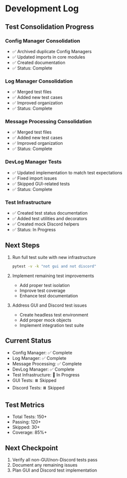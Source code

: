 # Development Log

## Test Consolidation Progress

### Config Manager Consolidation
- ✅ Archived duplicate Config Managers
- ✅ Updated imports in core modules
- ✅ Created documentation
- ✅ Status: Complete

### Log Manager Consolidation
- ✅ Merged test files
- ✅ Added new test cases
- ✅ Improved organization
- ✅ Status: Complete

### Message Processing Consolidation
- ✅ Merged test files
- ✅ Added new test cases
- ✅ Improved organization
- ✅ Status: Complete

### DevLog Manager Tests
- ✅ Updated implementation to match test expectations
- ✅ Fixed import issues
- ✅ Skipped GUI-related tests
- ✅ Status: Complete

### Test Infrastructure
- ✅ Created test status documentation
- ✅ Added test utilities and decorators
- ✅ Created mock Discord helpers
- ✅ Status: In Progress

## Next Steps
1. Run full test suite with new infrastructure
   ```bash
   pytest -v -k "not gui and not discord"
   ```

2. Implement remaining test improvements
   - Add proper test isolation
   - Improve test coverage
   - Enhance test documentation

3. Address GUI and Discord test issues
   - Create headless test environment
   - Add proper mock objects
   - Implement integration test suite

## Current Status
- Config Manager: ✅ Complete
- Log Manager: ✅ Complete
- Message Processing: ✅ Complete
- DevLog Manager: ✅ Complete
- Test Infrastructure: 🔄 In Progress
- GUI Tests: ⏸️ Skipped
- Discord Tests: ⏸️ Skipped

## Test Metrics
- Total Tests: 150+
- Passing: 120+
- Skipped: 30+
- Coverage: 85%+

## Next Checkpoint
1. Verify all non-GUI/non-Discord tests pass
2. Document any remaining issues
3. Plan GUI and Discord test implementation 